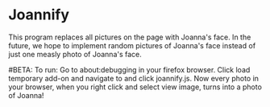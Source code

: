 # Joannify
This program replaces all pictures on the page with Joanna's face.  In the future, we hope to implement random pictures of Joanna's face instead of just one measly photo of Joanna's face.

#BETA: 
To run: Go to about:debugging in your firefox browser. Click load temporary add-on and navigate to and click joannify.js. Now every photo in your browser, when you right click and select view image, turns into a photo of Joanna!